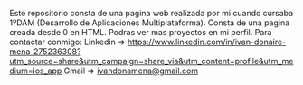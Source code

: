 Este repositorio consta de una pagina web realizada por mi cuando cursaba 1ºDAM (Desarrollo de Aplicaciones Multiplataforma).
Consta de una pagina creada desde 0 en HTML.
Podras ver mas proyectos en mi perfil.
Para contactar conmigo:
Linkedin => https://www.linkedin.com/in/ivan-donaire-mena-275236308?utm_source=share&utm_campaign=share_via&utm_content=profile&utm_medium=ios_app
Gmail => ivandonamena@gmail.com
